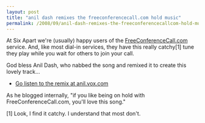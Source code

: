 ```yaml
---
layout: post
title: "anil dash remixes the freeconferencecall.com hold music"
permalink: /2008/09/anil-dash-remixes-the-freeconferencecallcom-hold-music.html
---
```


At Six Apart we're (usually) happy users of the [FreeConferenceCall.com](http://www.freeconferencecall.com/) service. And, like most dial-in services, they have this really catchy\[1\] tune they play while you wait for others to join your call.

God bless Anil Dash, who nabbed the song and remixed it to create this lovely track...

*   [Go listen to the remix at anil.vox.com](http://anil.vox.com/library/audio/6a00b8ea067a51dece00fae8e1f465000b.html)

As he blogged internally, "if you like being on hold with FreeConferenceCall.com, you'll love this song."

\[1\] Look, I find it catchy. I understand that most don't.